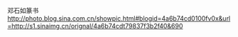 邓石如篆书
http://photo.blog.sina.com.cn/showpic.html#blogid=4a6b74cd0100fv0x&url=http://s1.sinaimg.cn/orignal/4a6b74cdt79837f3b2f40&690
